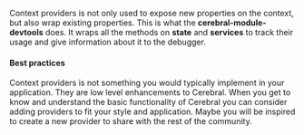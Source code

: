Context providers is not only used to expose new properties on the context, but also wrap existing properties. This is what the **cerebral-module-devtools** does. It wraps all the methods on **state** and **services** to track their usage and give information about it to the debugger.

#### Best practices
Context providers is not something you would typically implement in your application. They are low level enhancements to Cerebral. When you get to know and understand the basic functionality of Cerebral you can consider adding providers to fit your style and application. Maybe you will be inspired to create a new provider to share with the rest of the community.
